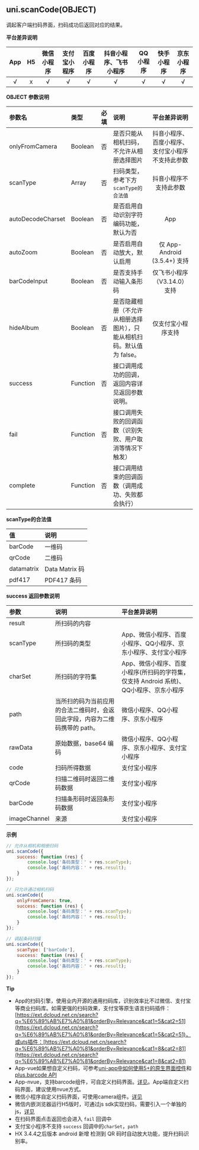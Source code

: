 ## uni.scanCode(OBJECT)
调起客户端扫码界面，扫码成功后返回对应的结果。

**平台差异说明**

|App|H5|微信小程序|支付宝小程序|百度小程序|抖音小程序、飞书小程序|QQ小程序|快手小程序|京东小程序|
|:-:|:-:|:-:|:-:|:-:|:-:|:-:|:-:|:-:|
|√|x|√|√|√|√|√|√|√|

<!-- UNIAPPAPIJSON.scanCode.compatibility -->

**OBJECT 参数说明**

|参数名|类型|必填|说明|平台差异说明|
|:-|:-|:-|:-|:-:|
|onlyFromCamera|Boolean|否|是否只能从相机扫码，不允许从相册选择图片|抖音小程序、百度小程序、支付宝小程序不支持此参数|
|scanType|Array|否|扫码类型，参考下方`scanType的合法值`|抖音小程序不支持此参数|
|autoDecodeCharset|Boolean|否|是否启用自动识别字符编码功能，默认为否|App|
|autoZoom|Boolean|否|是否启用自动放大，默认启用|仅 App-Android (3.5.4+) 支持|
|barCodeInput|Boolean|否|是否支持手动输入条形码|仅飞书小程序（V3.14.0）支持|
|hideAlbum|Boolean|否|是否隐藏相册（不允许从相册选择图片），只能从相机扫码。默认值为 false。|仅支付宝小程序支持|
|success|Function|否|接口调用成功的回调，返回内容详见返回参数说明。||
|fail|Function|否|接口调用失败的回调函数（识别失败、用户取消等情况下触发）||
|complete|Function|否|接口调用结束的回调函数（调用成功、失败都会执行）|&nbsp;|

**scanType的合法值**

|值|说明|
|:-|:-|
|barCode|一维码|
|qrCode|二维码|
|datamatrix|Data Matrix 码|
|pdf417|PDF417 条码|

**success 返回参数说明**

|参数|说明|平台差异说明|
|:-|:-|:-|
|result|所扫码的内容||
|scanType|所扫码的类型|App、微信小程序、百度小程序、QQ小程序、京东小程序、支付宝小程序|
|charSet|所扫码的字符集|App、微信小程序、百度小程序(所扫码的字符集，仅支持 Android 系统)、QQ小程序、京东小程序|
|path|当所扫的码为当前应用的合法二维码时，会返回此字段，内容为二维码携带的 path。|微信小程序、QQ小程序、京东小程序|
|rawData|原始数据，base64 编码|微信小程序、QQ小程序、京东小程序、支付宝小程序|
|code|扫码所得数据|支付宝小程序|
|qrCode|扫描二维码时返回二维码数据|支付宝小程序|
|barCode|扫描条形码时返回条形码数据|支付宝小程序|
|imageChannel|来源|支付宝小程序|


**示例**

```javascript
// 允许从相机和相册扫码
uni.scanCode({
	success: function (res) {
		console.log('条码类型：' + res.scanType);
		console.log('条码内容：' + res.result);
	}
});

// 只允许通过相机扫码
uni.scanCode({
	onlyFromCamera: true,
	success: function (res) {
		console.log('条码类型：' + res.scanType);
		console.log('条码内容：' + res.result);
	}
});

// 调起条码扫描
uni.scanCode({
	scanType: ['barCode'],
	success: function (res) {
		console.log('条码类型：' + res.scanType);
		console.log('条码内容：' + res.result);
	}
});
```

**Tip**

- App的扫码引擎，使用业内开源的通用扫码库，识别效率比不过微信、支付宝等商业扫码库。如需更强的扫码效果，支付宝等原生语言扫码插件：[https://ext.dcloud.net.cn/search?q=%E6%89%AB%E7%A0%81&orderBy=Relevance&cat1=5&cat2=51](https://ext.dcloud.net.cn/search?q=%E6%89%AB%E7%A0%81&orderBy=Relevance&cat1=5&cat2=51)，或uts插件：[https://ext.dcloud.net.cn/search?q=%E6%89%AB%E7%A0%81&orderBy=Relevance&cat1=8&cat2=81](https://ext.dcloud.net.cn/search?q=%E6%89%AB%E7%A0%81&orderBy=Relevance&cat1=8&cat2=81)
- App-vue如果想自定义扫码，可参考[uni-app中如何使用5+的原生界面控件](http://ask.dcloud.net.cn/article/35036)和[plus.barcode API](https://www.html5plus.org/doc/zh_cn/barcode.html)
- App-nvue，支持barcode组件，可自定义扫码界面。[详见](https://uniapp.dcloud.io/component/barcode)。App端自定义扫码界面，建议使用nvue方式。
- 微信小程序自定义扫码界面，可使用camera组件。[详见](https://uniapp.dcloud.io/component/camera)
- 微信内嵌浏览器运行H5版时，可通过js sdk实现扫码，需要引入一个单独的js，[详见](https://ask.dcloud.net.cn/article/35380)
- 在扫码界面点击返回也会进入 `fail` 回调中
- 支付宝小程序不支持 `success` 回调中的`charSet`，`path`
- HX 3.4.4之后版本 android 新增 检测到 QR 码时自动放大功能，提升扫码识别率。
